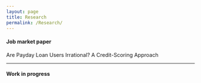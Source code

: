 ```yaml
---
layout: page
title: Research
permalink: /Research/
---
```


#### Job market paper

Are Payday Loan Users Irrational? A Credit-Scoring Approach

---

#### Work in progress
